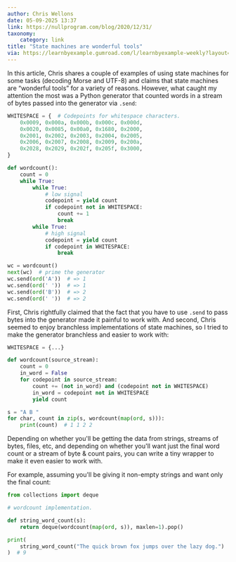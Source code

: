 ```yaml
---
author: Chris Wellons
date: 05-09-2025 13:37
link: https://nullprogram.com/blog/2020/12/31/
taxonomy:
    category: link
title: "State machines are wonderful tools"
via: https://learnbyexample.gumroad.com/l/learnbyexample-weekly?layout=profile
---
```


In this article, Chris shares a couple of examples of using state machines for some tasks (decoding Morse and UTF-8) and claims that state machines are “wonderful tools” for a variety of reasons.
However, what caught my attention the most was a Python generator that counted words in a stream of bytes passed into the generator via `.send`:

```py
WHITESPACE = {  # Codepoints for whitespace characters.
    0x0009, 0x000a, 0x000b, 0x000c, 0x000d,
    0x0020, 0x0085, 0x00a0, 0x1680, 0x2000,
    0x2001, 0x2002, 0x2003, 0x2004, 0x2005,
    0x2006, 0x2007, 0x2008, 0x2009, 0x200a,
    0x2028, 0x2029, 0x202f, 0x205f, 0x3000,
}

def wordcount():
    count = 0
    while True:
        while True:
            # low signal
            codepoint = yield count
            if codepoint not in WHITESPACE:
                count += 1
                break
        while True:
            # high signal
            codepoint = yield count
            if codepoint in WHITESPACE:
                break

wc = wordcount()
next(wc)  # prime the generator
wc.send(ord('A'))  # => 1
wc.send(ord(' '))  # => 1
wc.send(ord('B'))  # => 2
wc.send(ord(' '))  # => 2
```

First, Chris rightfully claimed that the fact that you have to use `.send` to pass bytes into the generator made it painful to work with. And second, Chris seemed to enjoy branchless implementations of state machines, so I tried to make the generator branchless and easier to work with:

```py
WHITESPACE = {...}

def wordcount(source_stream):
    count = 0
    in_word = False
    for codepoint in source_stream:
        count += (not in_word) and (codepoint not in WHITESPACE)
        in_word = codepoint not in WHITESPACE
        yield count

s = "A B "
for char, count in zip(s, wordcount(map(ord, s))):
    print(count)  # 1 1 2 2
```

Depending on whether you'll be getting the data from strings, streams of bytes, files, etc, and depending on whether you'll want just the final word count or a stream of byte & count pairs, you can write a tiny wrapper to make it even easier to work with.

For example, assuming you'll be giving it non-empty strings and want only the final count:

```py
from collections import deque

# wordcount implementation.

def string_word_count(s):
    return deque(wordcount(map(ord, s)), maxlen=1).pop()

print(
    string_word_count("The quick brown fox jumps over the lazy dog.")
)  # 9
```
